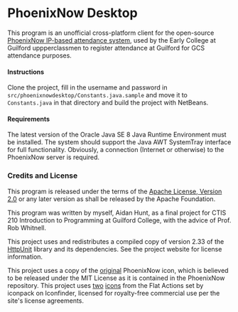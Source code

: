 # PhoenixNow Desktop

This program is an unofficial cross-platform client for the open-source [PhoenixNow IP-based attendance system](https://github.com/ECGHelloWorld/PhoenixNow), used by the Early College at Guilford uppperclassmen to register attendance at Guilford for GCS attendance purposes.

#### Instructions
Clone the project, fill in the username and password in `src/phoenixnowdesktop/Constants.java.sample` and move it to `Constants.java` in that directory and build the project with NetBeans.

#### Requirements
The latest version of the Oracle Java SE 8 Java Runtime Environment must be installed. The system should support the Java AWT SystemTray interface for full functionality. Obviously, a connection (Internet or otherwise) to the PhoenixNow server is required.

### Credits and License

This program is released under the terms of the [Apache License, Version 2.0](https://www.apache.org/licenses/LICENSE-2.0) or any later version as shall be released by the Apache Foundation.

This program was written by myself, Aidan Hunt, as a final project for CTIS 210 Introduction to Programming at Guilford College, with the advice of Prof. Rob Whitnell.

This project uses and redistributes a compiled copy of version 2.33 of the [HttpUnit](http://htmlunit.sourceforge.net/) library and its dependencies. See the project website for license information.

This project uses a copy of the [original](https://github.com/ECGHelloWorld/PhoenixNow/blob/master/PhoenixNow/static/images/phoenixnowlogo.png) PhoenixNow icon, which is believed to be released under the MIT License as it is contained in the PhoenixNow repository. This project uses [two](https://www.iconfinder.com/icons/1398920/circle_close_cross_delete_incorrect_invalid_x_icon) [icons](https://www.iconfinder.com/icons/1398912/check_circle_correct_mark_success_tick_yes_icon) from the Flat Actions set by iconpack on Iconfinder, licensed for royalty-free commercial use per the site's license agreements.
